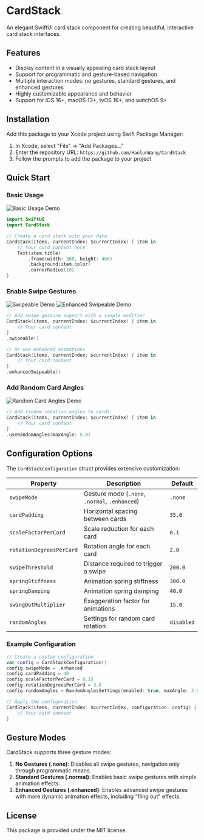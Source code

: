 # CardStack

An elegant SwiftUI card stack component for creating beautiful, interactive card stack interfaces.

## Features

- Display content in a visually appealing card stack layout
- Support for programmatic and gesture-based navigation
- Multiple interaction modes: no gestures, standard gestures, and enhanced gestures
- Highly customizable appearance and behavior
- Support for iOS 16+, macOS 13+, tvOS 16+, and watchOS 9+

## Installation

Add this package to your Xcode project using Swift Package Manager:

1. In Xcode, select "File" → "Add Packages..."
2. Enter the repository URL: `https://github.com/HanlunWang/CardStack`
3. Follow the prompts to add the package to your project

## Quick Start

### Basic Usage

![Basic Usage Demo](https://github.com/HanlunWang/CardStack/blob/main/demo/BasicUsage.gif)

```swift
import SwiftUI
import CardStack

// Create a card stack with your data
CardStack(items, currentIndex: $currentIndex) { item in
    // Your card content here
    Text(item.title)
        .frame(width: 300, height: 400)
        .background(item.color)
        .cornerRadius(10)
}
```

### Enable Swipe Gestures

![Swipeable Demo](https://github.com/HanlunWang/CardStack/blob/main/demo/Swipe.gif)
![Enhanced Swipeable Demo](https://github.com/HanlunWang/CardStack/blob/main/demo/EnhancedSwipe.gif)

```swift
// Add swipe gesture support with a simple modifier
CardStack(items, currentIndex: $currentIndex) { item in
    // Your card content
}
.swipeable()

// Or use enhanced animations
CardStack(items, currentIndex: $currentIndex) { item in
    // Your card content
}
.enhancedSwipeable()
```

### Add Random Card Angles

![Random Card Angles Demo](https://github.com/HanlunWang/CardStack/blob/main/demo/Combined.gif)

```swift
// Add random rotation angles to cards
CardStack(items, currentIndex: $currentIndex) { item in
    // Your card content
}
.useRandomAngles(maxAngle: 5.0)
```

## Configuration Options

The `CardStackConfiguration` struct provides extensive customization:

| Property                 | Description                                    | Default    |
| ------------------------ | ---------------------------------------------- | ---------- |
| `swipeMode`              | Gesture mode (`.none`, `.normal`, `.enhanced`) | `.none`    |
| `cardPadding`            | Horizontal spacing between cards               | `35.0`     |
| `scaleFactorPerCard`     | Scale reduction for each card                  | `0.1`      |
| `rotationDegreesPerCard` | Rotation angle for each card                   | `2.0`      |
| `swipeThreshold`         | Distance required to trigger a swipe           | `200.0`    |
| `springStiffness`        | Animation spring stiffness                     | `300.0`    |
| `springDamping`          | Animation spring damping                       | `40.0`     |
| `swingOutMultiplier`     | Exaggeration factor for animations             | `15.0`     |
| `randomAngles`           | Settings for random card rotation              | `disabled` |

### Example Configuration

```swift
// Create a custom configuration
var config = CardStackConfiguration()
config.swipeMode = .enhanced
config.cardPadding = 40
config.scaleFactorPerCard = 0.15
config.rotationDegreesPerCard = 3.0
config.randomAngles = RandomAnglesSettings(enabled: true, maxAngle: 3.0)

// Apply the configuration
CardStack(items, currentIndex: $currentIndex, configuration: config) { item in
    // Your card content
}
```

## Gesture Modes

CardStack supports three gesture modes:

1. **No Gestures (.none)**: Disables all swipe gestures, navigation only through programmatic means.
2. **Standard Gestures (.normal)**: Enables basic swipe gestures with simple animation effects.
3. **Enhanced Gestures (.enhanced)**: Enables advanced swipe gestures with more dynamic animation effects, including "fling out" effects.

## License

This package is provided under the MIT license.

